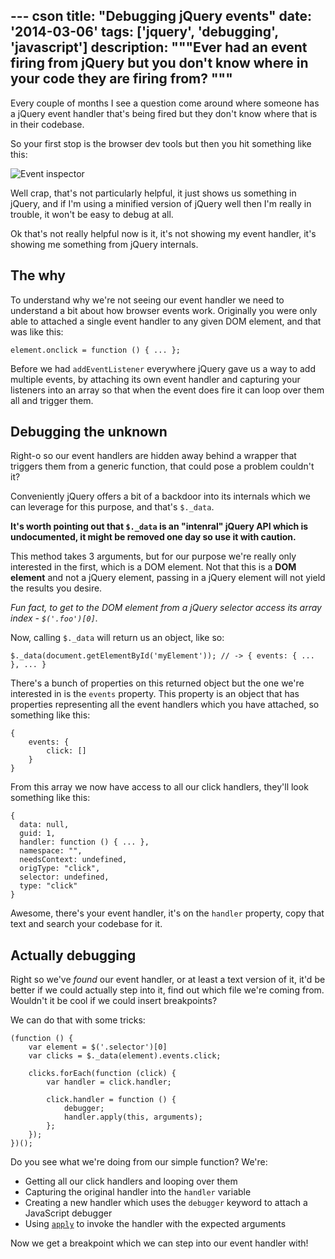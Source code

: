 --- cson
title: "Debugging jQuery events"
date: '2014-03-06'
tags: ['jquery', 'debugging', 'javascript']
description: """Ever had an event firing from jQuery but you don't know where in your code they are firing from?
"""
---

Every couple of months I see a question come around where someone has a jQuery event handler that's being fired but they don't know where that is in their codebase.

So your first stop is the browser dev tools but then you hit something like this:

![Event inspector](/get/event-listener-dev-tools.PNG)

Well crap, that's not particularly helpful, it just shows us something in jQuery, and if I'm using a minified version of jQuery well then I'm really in trouble, it won't be easy to debug at all.

Ok that's not really helpful now is it, it's not showing my event handler, it's showing me something from jQuery internals.

## The why

To understand why we're not seeing our event handler we need to understand a bit about how browser events work. Originally you were only able to attached a single event handler to any given DOM element, and that was like this:

    element.onclick = function () { ... };

Before we had `addEventListener` everywhere jQuery gave us a way to add multiple events, by attaching its own event handler and capturing your listeners into an array so that when the event does fire it can loop over them all and trigger them.

## Debugging the unknown

Right-o so our event handlers are hidden away behind a wrapper that triggers them from a generic function, that could pose a problem couldn't it?

Conveniently jQuery offers a bit of a backdoor into its internals which we can leverage for this purpose, and that's `$._data`.

**It's worth pointing out that `$._data` is an "intenral" jQuery API which is undocumented, it might be removed one day so use it with caution.**

This method takes 3 arguments, but for our purpose we're really only interested in the first, which is a DOM element. Not that this is a **DOM element** and not a jQuery element, passing in a jQuery element will not yield the results you desire.

_Fun fact, to get to the DOM element from a jQuery selector access its array index - `$('.foo')[0]`._

Now, calling `$._data` will return us an object, like so:

    $._data(document.getElementById('myElement')); // -> { events: { ... }, ... }

There's a bunch of properties on this returned object but the one we're interested in is the `events` property. This property is an object that has properties representing all the event handlers which you have attached, so something like this:

    {
        events: {
            click: []
        }
    }

From this array we now have access to all our click handlers, they'll look something like this:

    {
      data: null,
      guid: 1,
      handler: function () { ... },
      namespace: "",
      needsContext: undefined,
      origType: "click",
      selector: undefined,
      type: "click"
    }

Awesome, there's your event handler, it's on the `handler` property, copy that text and search your codebase for it.

## Actually debugging

Right so we've _found_ our event handler, or at least a text version of it, it'd be better if we could actually step into it, find out which file we're coming from. Wouldn't it be cool if we could insert breakpoints?

We can do that with some tricks:

    (function () {
        var element = $('.selector')[0]
        var clicks = $._data(element).events.click;

        clicks.forEach(function (click) {
            var handler = click.handler;

            click.handler = function () {
                debugger;
                handler.apply(this, arguments);
            };
        });
    })();

Do you see what we're doing from our simple function? We're:

* Getting all our click handlers and looping over them
* Capturing the original handler into the `handler` variable
* Creating a new handler which uses the `debugger` keyword to attach a JavaScript debugger
* Using [`apply`](/posts/2013-07-04-javascript-call-and-apply.html) to invoke the handler with the expected arguments

Now we get a breakpoint which we can step into our event handler with!